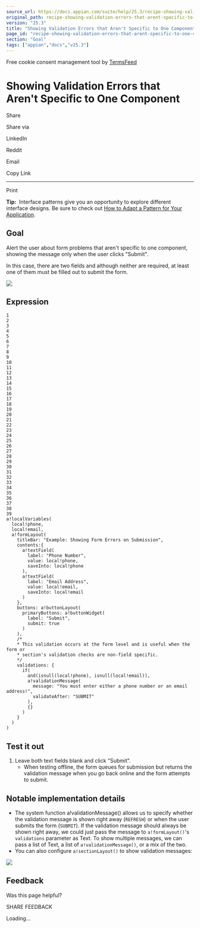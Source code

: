 ```yaml
---
source_url: https://docs.appian.com/suite/help/25.3/recipe-showing-validation-errors-that-arent-specific-to-one-component.html
original_path: recipe-showing-validation-errors-that-arent-specific-to-one-component.html
version: "25.3"
title: "Showing Validation Errors that Aren't Specific to One Component"
page_id: "recipe-showing-validation-errors-that-arent-specific-to-one-component"
section: "Goal"
tags: ["appian","docs","v25.3"]
---
```



Free cookie consent management tool by [TermsFeed](https://www.termsfeed.com/)

# Showing Validation Errors that Aren't Specific to One Component

Share

Share via

LinkedIn

Reddit

Email

Copy Link

* * *

Print

**Tip:**  Interface patterns give you an opportunity to explore different interface designs. Be sure to check out [How to Adapt a Pattern for Your Application](Adapt_a_SAIL_Recipe_to_Work_with_My_Applications.html).

## Goal

Alert the user about form problems that aren't specific to one component, showing the message only when the user clicks "Submit".

In this case, there are two fields and although neither are required, at least one of them must be filled out to submit the form.

![](images/Form_Validation_Message.png)

## Expression

```
1
2
3
4
5
6
7
8
9
10
11
12
13
14
15
16
17
18
19
20
21
22
23
24
25
26
27
28
29
30
31
32
33
34
35
36
37
38
39
a!localVariables(
  local!phone,
  local!email,
  a!formLayout(
    titleBar: "Example: Showing Form Errors on Submission",
    contents:{
      a!textField(
        label: "Phone Number",
        value: local!phone,
        saveInto: local!phone
      ),
      a!textField(
        label: "Email Address",
        value: local!email,
        saveInto: local!email
      )
    },
    buttons: a!buttonLayout(
      primaryButtons: a!buttonWidget(
        label: "Submit",
        submit: true
      )
    ),
    /*
    * This validation occurs at the form level and is useful when the form or
    * section's validation checks are non-field specific.
    */
    validations: {
      if(
        and(isnull(local!phone), isnull(local!email)),
        a!validationMessage(
          message: "You must enter either a phone number or an email address!",
          validateAfter: "SUBMIT"
        ),
        {}
      )
    }
  )
)
```

## Test it out

1.  Leave both text fields blank and click "Submit".
    -   When testing offline, the form queues for submission but returns the validation message when you go back online and the form attempts to submit.

## Notable implementation details

-   The system function a!validationMessage() allows us to specify whether the validation message is shown right away (`REFRESH`) or when the user submits the form (`SUBMIT`). If the validation message should always be shown right away, we could just pass the message to `a!formLayout()`'s `validations` parameter as Text. To show multiple messages, we can pass a list of Text, a list of `a!validationMessage()`, or a mix of the two.
-   You can also configure `a!sectionLayout()` to show validation messages:

![](images/Section_Validation_Message.png)

## Feedback

Was this page helpful?

SHARE FEEDBACK

Loading...